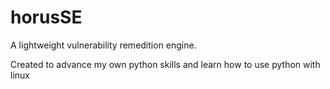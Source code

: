 # horusSE

A lightweight vulnerability remedition engine.

Created to advance my own python skills and learn how to use python with linux
